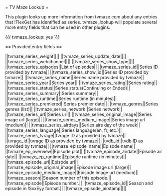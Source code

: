 = TV Maze Lookup =

This plugin looks up more information from tvmaze.com about any entries that !FlexGet has identified as series. tvmaze_lookup will populate several more entry fields that can be used in other plugins.

{{{
tvmaze_lookup: yes
}}}


== Provided entry fields ==

||tvmaze_series_weight||||
||tvmaze_series_update_date||||
||tvmaze_series_webchannel||||
||tvmaze_series_show_type||||
||tvmaze_series_episodes||List of episodes||
||tvmaze_series_id||Series ID provided by tvmaze||
||tvmaze_series_show_id||Series ID provided by tvmaze||
||tvmaze_series_name||Series name provided by tvmaze||
||tvmaze_series_year||Series year||
||tvmaze_series_rating||Series rating||
||tvmaze_series_status||Series status(Continuing or Ended)||
||tvmaze_series_summary||Series summary||
||tvmaze_series_runtime||Series runtime (in minutes)||
||tvmaze_series_premiered||Series premier date||
||tvmaze_genres||Series genres (list)||
||tvmaze_series_network||Series network||
||tvmaze_series_url||Series url||
||tvmaze_series_original_image||Series image url (large)||
||tvmaze_series_medium_image||Series image url (medium)||
||tvmaze_series_airdays||Series airs day of the week||
||tvmaze_series_language||Series language(en, fr, etc.)||
||tvmaze_series_tvrage||tvrage ID as provided by tvmaze||
||tvrage_id||tvrage ID as provided by tvmaze||
||tvdb_id||tvdb ID as provided by tvmaze||
||tvmaze_episode_name||Episode name||
||tvmaze_ep_overview||Episode plot||
||tvmaze_episode_airdate||Episode air date||
||tvmaze_ep_runtime||Episode runtime (in minutes)||
||tvmaze_episode_url||Episode url||
||tvmaze_episode_original_image||Episode image url (large)||
||tvmaze_episode_medium_image||Episode image url (medium)||
||tvmaze_season||Season number of this episode.||
||tvmaze_episode||Episode number.||
||tvmaze_episode_id||Season and episode in !SxxEyy format.||
||tvmaze_episode_airstamp||||